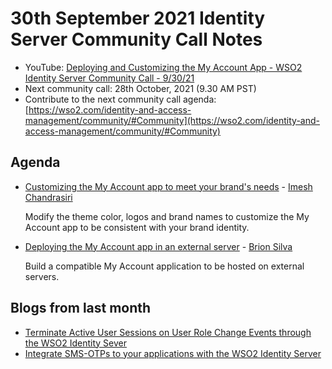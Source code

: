 # 30th September 2021 Identity Server Community Call Notes

-   YouTube: [Deploying and Customizing the My Account App - WSO2 Identity Server Community Call - 9/30/21](https://www.youtube.com/watch?v=3Zfs5BSBuqw)
-   Next community call: 28th October, 2021 (9.30 AM PST)
-   Contribute to the next community call agenda: [https://wso2.com/identity-and-access-management/community/#Community](https://wso2.com/identity-and-access-management/community/#Community)

## Agenda

-   [Customizing the My Account app to meet your brand's needs](https://medium.com/@dimal.chandrasiri/customising-wso2-identity-server-my-account-95395867d9ad) - [Imesh Chandrasiri](https://www.github.com/dimalChandrasiri)

    Modify the theme color, logos and brand names to customize the My Account app to be consistent with your brand identity.
-   [Deploying the My Account app in an external server](https://medium.com/@brionmario/how-to-deploy-wso2-identity-server-my-account-on-an-external-server-e928e35ee817) - [Brion Silva](https://www.github.com/brionmario)

    Build a compatible My Account application to be hosted on external servers.

## Blogs from last month

* [Terminate Active User Sessions on User Role Change Events through the WSO2 Identity Sever](https://medium.com/@deshankoswatte/terminate-active-user-sessions-on-user-role-change-events-through-the-wso2-identity-sever-2462cf46eff8)
* [Integrate SMS-OTPs to your applications with the WSO2 Identity Server](https://maneeshaindrachapa.medium.com/integrate-sms-otps-to-your-applications-with-the-wso2-identity-server-ac34898bcc99)
